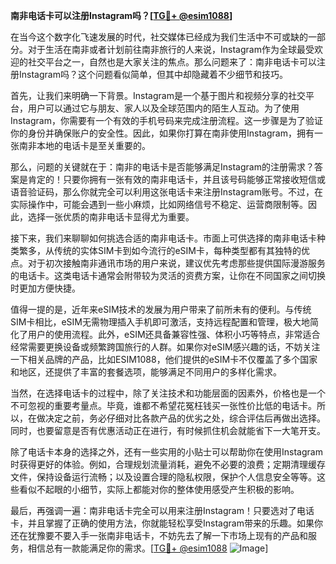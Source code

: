 **南非电话卡可以注册Instagram吗？[[TG💪+ @esim1088](https://t.me/s/esim1088)]**

在当今这个数字化飞速发展的时代，社交媒体已经成为我们生活中不可或缺的一部分。对于生活在南非或者计划前往南非旅行的人来说，Instagram作为全球最受欢迎的社交平台之一，自然也是大家关注的焦点。那么问题来了：南非电话卡可以注册Instagram吗？这个问题看似简单，但其中却隐藏着不少细节和技巧。

首先，让我们来明确一下背景。Instagram是一个基于图片和视频分享的社交平台，用户可以通过它与朋友、家人以及全球范围内的陌生人互动。为了使用Instagram，你需要有一个有效的手机号码来完成注册流程。这一步骤是为了验证你的身份并确保账户的安全性。因此，如果你打算在南非使用Instagram，拥有一张南非本地的电话卡是至关重要的。

那么，问题的关键就在于：南非的电话卡是否能够满足Instagram的注册需求？答案是肯定的！只要你拥有一张有效的南非电话卡，并且该号码能够正常接收短信或语音验证码，那么你就完全可以利用这张电话卡来注册Instagram账号。不过，在实际操作中，可能会遇到一些小麻烦，比如网络信号不稳定、运营商限制等。因此，选择一张优质的南非电话卡显得尤为重要。

接下来，我们来聊聊如何挑选合适的南非电话卡。市面上可供选择的南非电话卡种类繁多，从传统的实体SIM卡到如今流行的eSIM卡，每种类型都有其独特的优点。对于初次接触南非通讯市场的用户来说，建议优先考虑那些提供国际漫游服务的电话卡。这类电话卡通常会附带较为灵活的资费方案，让你在不同国家之间切换时更加方便快捷。

值得一提的是，近年来eSIM技术的发展为用户带来了前所未有的便利。与传统SIM卡相比，eSIM无需物理插入手机即可激活，支持远程配置和管理，极大地简化了用户的使用流程。此外，eSIM还具备兼容性强、体积小巧等特点，非常适合经常需要更换设备或频繁跨国旅行的人群。如果你对eSIM感兴趣的话，不妨关注一下相关品牌的产品，比如ESIM1088，他们提供的eSIM卡不仅覆盖了多个国家和地区，还提供了丰富的套餐选项，能够满足不同用户的多样化需求。

当然，在选择电话卡的过程中，除了关注技术和功能层面的因素外，价格也是一个不可忽视的重要考量点。毕竟，谁都不希望花冤枉钱买一张性价比低的电话卡。所以，在做决定之前，务必仔细对比各款产品的优劣之处，综合评估后再做出选择。同时，也要留意是否有优惠活动正在进行，有时候抓住机会就能省下一大笔开支。

除了电话卡本身的选择之外，还有一些实用的小贴士可以帮助你在使用Instagram时获得更好的体验。例如，合理规划流量消耗，避免不必要的浪费；定期清理缓存文件，保持设备运行流畅；以及设置合理的隐私权限，保护个人信息安全等等。这些看似不起眼的小细节，实际上都能对你的整体使用感受产生积极的影响。

最后，再强调一遍：南非电话卡完全可以用来注册Instagram！只要选对了电话卡，并且掌握了正确的使用方法，你就能轻松享受Instagram带来的乐趣。如果你还在犹豫要不要入手一张南非电话卡，不妨先去了解一下市场上现有的产品和服务，相信总有一款能满足你的需求。[[TG💪+ @esim1088](https://t.me/s/esim1088) ![Image](https://i.postimg.cc/4NQfJmqS/Snipaste-2025-05-13-00-14-12.png)]